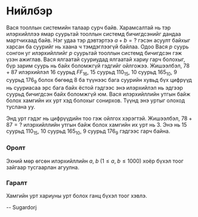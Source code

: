 Нийлбэр
=======
Вася тооллын системийн талаар сурч байв. Харамсалтай нь тэр илэрхийллээ ямар суурьтай тооллын системд бичигдсэнийг дандаа мартчихаад байв. Нэг удаа тэр дэвтэртээ $a + b = ?$ гэсэн асуулт байхыг харсан ба суурийг нь хаана ч тэмдэглээгүй байлаа. Одоо Вася $p$ суурь сонгон уг илэрхийллийг $p$ суурьтай тооллын системд бичигдсэн гэж үзэн ажиглав. Вася ялгаатай сууриудад ялгаатай хариу гарч болохыг, бүр зарим суурь нь байх боломжгүй гэдгийг ойлгожээ. Жишээлбэл, $78 + 87$ илэрхийлэл $16$ суурьд $FF_{16}$, $15$ суурьд $110_{15}$, $10$ суурьд $165_{10}$, $9$ суурьд $176_9$ болох бѳгѳѳд $8$ ба түүнээс бага суурийн хувьд бүх цифрүүд нь сууриасаа эрс бага байх ёстой гэдгээс энэ илэрхийлэл нь эдгээр суурьд бичигдсэн байх боломжгүй юм. Вася илэрхийллийн утгын байж болох хамгийн их урт хэд болохыг сонирхов. Түүнд энэ уртыг олоход туслана уу. 

Энд урт гэдэг нь цифрүүдийн тоо гэж ойлгох хэрэгтэй. Жишээлбэл,  $78 + 87 = ?$ илэрхийллийн утгын байж болох хамгийн их урт нь $3$. Энэ нь $15$ суурьд $110_{15}$, $10$ суурьд $165_{10}$, $9$ суурьд $176_9$ гэдгээс гарч байна. 

### Оролт
Эхний мѳр ѳгсѳн илэрхийллийн $a$, $b$ ($1 ≤ a$, $b≤1000$) хоёр бүхэл тоог зайгаар тусгаарлан агуулна. 

### Гаралт
Хамгийн урт хариуны урт болох ганц бүхэл тоог хэвлэ.  

-- Sugardorj